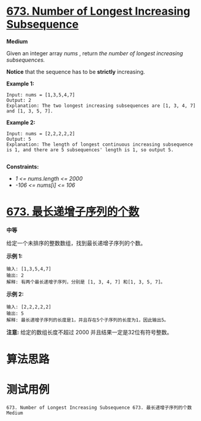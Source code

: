 # [673. Number of Longest Increasing Subsequence][enTitle]

**Medium**

Given an integer array  *nums* , return  *the number of longest increasing subsequences.* 

**Notice**  that the sequence has to be **strictly**  increasing.



**Example 1:** 

```
Input: nums = [1,3,5,4,7]
Output: 2
Explanation: The two longest increasing subsequences are [1, 3, 4, 7] and [1, 3, 5, 7].

```

**Example 2:** 

```
Input: nums = [2,2,2,2,2]
Output: 5
Explanation: The length of longest continuous increasing subsequence is 1, and there are 5 subsequences' length is 1, so output 5.


```



**Constraints:** 

-  *1 <= nums.length <= 2000*  
-  *-106 <= nums[i] <= 106* 


# [673. 最长递增子序列的个数][cnTitle]

**中等**

给定一个未排序的整数数组，找到最长递增子序列的个数。

**示例 1:** 

```
输入: [1,3,5,4,7]
输出: 2
解释: 有两个最长递增子序列，分别是 [1, 3, 4, 7] 和[1, 3, 5, 7]。

```

**示例 2:** 

```
输入: [2,2,2,2,2]
输出: 5
解释: 最长递增子序列的长度是1，并且存在5个子序列的长度为1，因此输出5。

```

**注意:**  给定的数组长度不超过 2000 并且结果一定是32位有符号整数。




# 算法思路

# 测试用例
```
673. Number of Longest Increasing Subsequence 673. 最长递增子序列的个数 Medium
```

[enTitle]: https://leetcode.com/problems/number-of-longest-increasing-subsequence/
[cnTitle]: https://leetcode-cn.com/problems/number-of-longest-increasing-subsequence/
